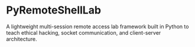 # PyRemoteShellLab
A lightweight multi-session remote access lab framework built in Python to teach ethical hacking, socket communication, and client-server architecture.
